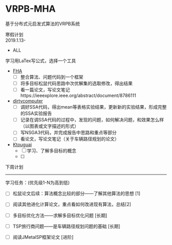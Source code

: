 # VRPB-MHA

基于分布式元启发式算法的VRPB系统

寒假计划  
2019.1.13-

- ALL

学习用LaTex写公式，选择一个工具

- [FHA](https://github.com/FHhui)
  - [ ] 整合算法、问题代码到一个框架
  - [ ] 将多目标松鼠代码思路中次优解集的选取修改，得出结果
  - [ ] 看一篇论文，写论文笔记https://ieeexplore.ieee.org/abstract/document/8786111
- [dirtycomputer](https://github.com/dirtycomputer)
  - [ ] 调好SSA代码，得出mean等表格实验结果，更新新的实验结果，形成完整的SSA实验报告
  - [ ] 记录在调SSA代码的过程中，发现的问题，如何解决问题，和效果怎么样（以图表或文字描述的形式）
  - [ ] 写NSGA3代码，并完成报告中思路和重点等部分
  - [ ] 看论文，写论文笔记（关于车辆路径规划的论文）
- [Ktouguai](https://github.com/Ktouguai)
  - [ ] 学习、了解多目标的概念
  - [ ] 

下周计划

------

学习任务：(优先级1-N为高到低) 

- [ ] 松鼠论文后续：算法概念比较的部分——了解其他算法的思想 [1]
- [ ] 阅读其他进化计算论文，重点看如何改进现有算法，总结[2]
- [ ] 多目标优化方法——求解多目标优化问题 [长期]  
- [ ] TSP旅行商问题——是车辆路径规划问题的基础 [长期]
- [ ] 阅读JMetalSP框架论文 [进阶]

